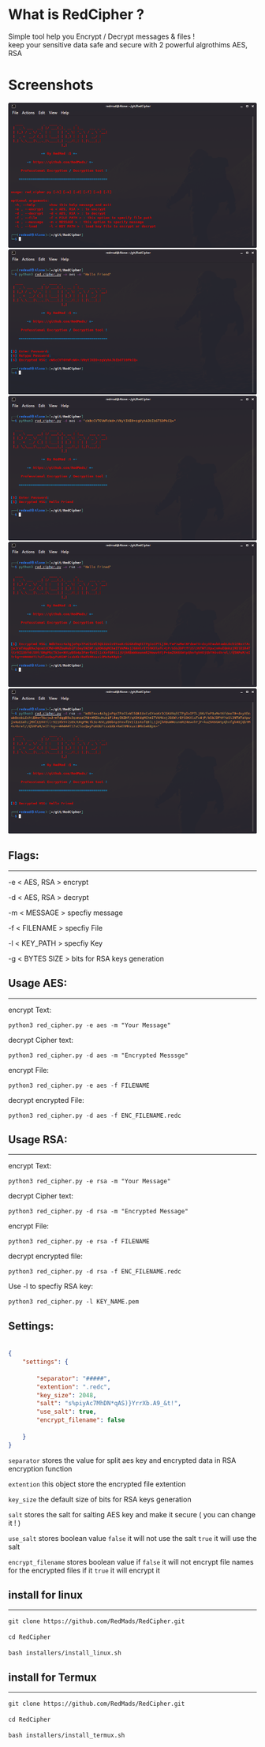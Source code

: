 # What is RedCipher ?
Simple tool help you Encrypt / Decrypt messages & files !\
keep your sensitive data safe and secure with 2 powerful algrothims AES, RSA


# Screenshots
![RedCipher](https://github.com/RedMads/RedCipher/blob/main/screenshots/help.png)
![RedCipher](https://github.com/RedMads/RedCipher/blob/main/screenshots/aes_encrypt.png)
![RedCipher](https://github.com/RedMads/RedCipher/blob/main/screenshots/aes_decrypt.png)
![RedCipher](https://github.com/RedMads/RedCipher/blob/main/screenshots/rsa_encrypt.png)
![RedCipher](https://github.com/RedMads/RedCipher/blob/main/screenshots/rsa_decrypt.png)

## Flags:
***
-e < AES, RSA > encrypt

-d < AES, RSA > decrypt

-m < MESSAGE > specfiy message

-f < FILENAME > specfiy File

-l < KEY_PATH > specfiy Key

-g < BYTES SIZE > bits for RSA keys generation


## Usage AES:
***
encrypt Text:
```
python3 red_cipher.py -e aes -m "Your Message"
```

decrypt Cipher text:
```
python3 red_cipher.py -d aes -m "Encrypted Messsge"
```

encrypt File:
```
python3 red_cipher.py -e aes -f FILENAME
```

decrypt encrypted File:
```
python3 red_cipher.py -d aes -f ENC_FILENAME.redc
```

## Usage RSA:
***
encrypt Text:
```
python3 red_cipher.py -e rsa -m "Your Message"
```
decrypt Cipher text:
```
python3 red_cipher.py -d rsa -m "Encrypted Message"
```

encrypt File:
```
python3 red_cipher.py -e rsa -f FILENAME
```

decrypt encrypted file:
```
python3 red_cipher.py -d rsa -f ENC_FILENAME.redc
```

Use -l to specfiy RSA key:
```
python3 red_cipher.py -l KEY_NAME.pem
```


## Settings:

```json

{
    "settings": {

        "separator": "#####",
        "extention": ".redc",
        "key_size": 2048,
        "salt": "s%piyAc7MhDN*qAS)}YrrXb.A9_&t!",
        "use_salt": true,
        "encrypt_filename": false
        
    }
}


```

`separator` stores the value for split aes key and encrypted data in RSA encryption function

`extention` this object store the encrypted file extention

`key_size` the default size of bits for RSA keys generation

`salt` stores the salt for salting AES key and make it secure ( you can change it ! )

`use_salt` stores boolean value `false` it will not use the salt `true` it will use the salt

`encrypt_filename` stores boolean value if `false` it will not encrypt file names for the encrypted files if it `true` it will encrypt it

## install for  linux
***
```
git clone https://github.com/RedMads/RedCipher.git

cd RedCipher

bash installers/install_linux.sh
```



## install for  Termux
***
```
git clone https://github.com/RedMads/RedCipher.git

cd RedCipher

bash installers/install_termux.sh
```

